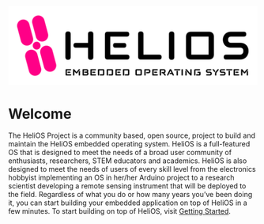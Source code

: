 <picture>
  <source media="(prefers-color-scheme: dark)" srcset="/profile/HeliOS_OG_Logo_Dark.png">
  <source media="(prefers-color-scheme: light)" srcset="/profile/HeliOS_OG_Logo_Light.png">
  <img alt="HeliOS Logo" src="/profile/HeliOS_OG_Logo_Light.png">
</picture>

# Welcome
The HeliOS Project is a community based, open source, project to build and maintain the HeliOS embedded operating system. HeliOS is a full-featured OS that is designed to meet the needs of a broad user community of enthusiasts, researchers, STEM educators and academics. HeliOS is also designed to meet the needs of users of every skill level from the electronics hobbyist implementing an OS in her/her Arduino project to a research scientist developing a remote sensing instrument that will be deployed to the field. Regardless of what you do or how many years you’ve been doing it, you can start building your embedded application on top of HeliOS in a few minutes. To start building on top of HeliOS, visit <a href="https://github.com/heliosproj/HeliOS#Getting%20Started">Getting Started</a>.
